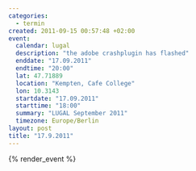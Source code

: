 ```yaml
--- 
categories: 
  - termin
created: 2011-09-15 00:57:48 +02:00
event: 
  calendar: lugal
  description: "the adobe crashplugin has flashed"
  enddate: "17.09.2011"
  endtime: "20:00"
  lat: 47.71889
  location: "Kempten, Cafe College"
  lon: 10.3143
  startdate: "17.09.2011"
  starttime: "18:00"
  summary: "LUGAL September 2011"
  timezone: Europe/Berlin
layout: post
title: "17.9.2011"
---
```


{% render_event %}


